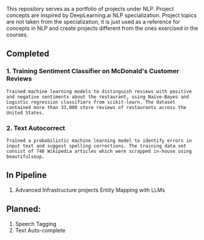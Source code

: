 This repository serves as a portfolio of projects under NLP. Project concepts are inspired by DeepLearning.ai NLP specialization. Project topics are not taken from the specialization, it is just used as a reference for concepts in NLP and create projects different from the ones exercised in the courses.

## Completed
### 1. Training Sentiment Classifier on McDonald's Customer Reviews
    Trained machine learning models to distinguish reviews with positive and negative sentiments about the restaurant, using Naïve-Bayes and Logistic regression classifiers from scikit-learn. The dataset contained more than 33,000 store reviews of restaurants across the United States.

### 2. Text Autocorrect
    Trained a probabilistic machine learning model to identify errors in input text and suggest spelling corrections. The training data set consist of 740 Wikipedia articles which were scrapped in-house using beautifulsoup.

## In Pipeline
1. Advanced Infrastructure projects Entity Mapping with LLMs

## Planned:
1. Speech Tagging
2. Text Auto-complete